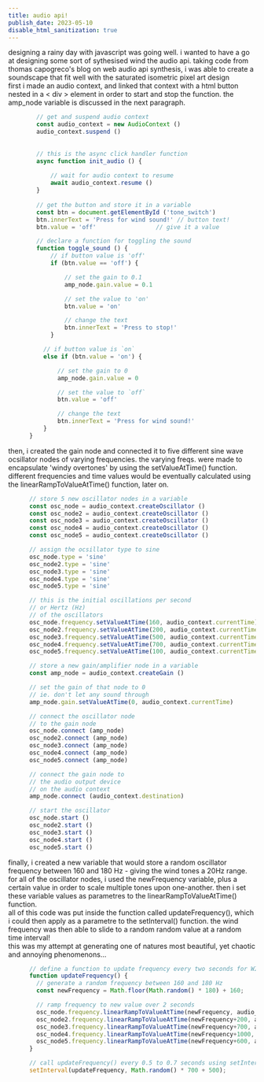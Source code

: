 ```yaml
---
title: audio api!
publish_date: 2023-05-10
disable_html_sanitization: true
--- 
```

<font>
    designing a rainy day with javascript was going well. i wanted to have a go at designing some sort of sythesised wind the audio api. 
    taking code from thomas capogreco's blog on web audio api synthesis, i was able to create a soundscape that fit well with the saturated isometric pixel art design
</font>
<br>
<font>    
    first i made an audio context, and linked that context with a html button nested in a < div > 
    element in order to start and stop the function. the amp_node variable is discussed in the next paragraph.
</font>

```js
        // get and suspend audio context
        const audio_context = new AudioContext ()
        audio_context.suspend ()
  
    
        // this is the async click handler function 
        async function init_audio () {
    
            // wait for audio context to resume
            await audio_context.resume ()
        }
    
        // get the button and store it in a variable
        const btn = document.getElementById ('tone_switch')
        btn.innerText = 'Press for wind sound!' // button text!
        btn.value = 'off'                 // give it a value

        // declare a function for toggling the sound
        function toggle_sound () {
            // if button value is 'off'
            if (btn.value == 'off') {

                // set the gain to 0.1
                amp_node.gain.value = 0.1

                // set the value to 'on'
                btn.value = 'on'

                // change the text
                btn.innerText = 'Press to stop!'
            }

          // if button value is `on`
          else if (btn.value = 'on') {

              // set the gain to 0
              amp_node.gain.value = 0

              // set the value to `off`
              btn.value = 'off'

              // change the text
              btn.innerText = 'Press for wind sound!'
          }
      }
```


<font>    
    then, i created the gain node and connected it to five different sine wave ocsillator nodes of varying frequencies. the varying freqs. were made to encapsulate 'windy overtones' by using the setValueAtTime() function.
</font>    
    <br> 
<font>      
    different frequencies and time values would be eventually calculated using the linearRampToValueAtTime() function, later on.
</font>

```js
      // store 5 new oscillator nodes in a variable
      const osc_node = audio_context.createOscillator ()
      const osc_node2 = audio_context.createOscillator ()
      const osc_node3 = audio_context.createOscillator ()
      const osc_node4 = audio_context.createOscillator ()
      const osc_node5 = audio_context.createOscillator ()

      // assign the ocsillator type to sine
      osc_node.type = 'sine'
      osc_node2.type = 'sine'
      osc_node3.type = 'sine'
      osc_node4.type = 'sine'
      osc_node5.type = 'sine'

      // this is the initial oscillations per second
      // or Hertz (Hz)
      // of the oscillators
      osc_node.frequency.setValueAtTime(160, audio_context.currentTime)
      osc_node2.frequency.setValueAtTime(200, audio_context.currentTime)
      osc_node3.frequency.setValueAtTime(500, audio_context.currentTime)
      osc_node4.frequency.setValueAtTime(700, audio_context.currentTime)
      osc_node5.frequency.setValueAtTime(100, audio_context.currentTime)

      // store a new gain/amplifier node in a variable
      const amp_node = audio_context.createGain ()

      // set the gain of that node to 0
      // ie. don't let any sound through
      amp_node.gain.setValueAtTime(0, audio_context.currentTime)

      // connect the oscillator node
      // to the gain node
      osc_node.connect (amp_node)
      osc_node2.connect (amp_node)
      osc_node3.connect (amp_node)
      osc_node4.connect (amp_node)
      osc_node5.connect (amp_node)

      // connect the gain node to
      // the audio output device
      // on the audio context
      amp_node.connect (audio_context.destination)

      // start the oscillator
      osc_node.start ()    
      osc_node2.start ()    
      osc_node3.start ()    
      osc_node4.start ()    
      osc_node5.start ()    
```
<font>    
    finally, i created a new variable that would store a random oscillator frequency between 160 and 180 Hz - giving the wind tones a 20Hz range.
</font>
    <br>
<font> 
    for all of the oscillator nodes, i used the newFrequency variable, plus a certain value in order to scale multiple tones upon one-another. then i set these variable values as parametres to the linearRampToValueAtTime() function.
</font>
    <br>
<font>     
    all of this code was put inside the function called updateFrequency(), which i could then apply as a parametre to the 
    setInterval() function. the wind frequency was then able to slide to a random random value at a random time interval!
</font>
    <br>
</font>
    this was my attempt at generating one of natures most beautiful, yet chaotic and annoying phenomenons...
</font>

```js
      // define a function to update frequency every two seconds for WIND HOWL
      function updateFrequency() {
        // generate a random frequency between 160 and 180 Hz
        const newFrequency = Math.floor(Math.random() * 180) + 160;

        // ramp frequency to new value over 2 seconds
        osc_node.frequency.linearRampToValueAtTime(newFrequency, audio_context.currentTime + 2);
        osc_node2.frequency.linearRampToValueAtTime(newFrequency+200, audio_context.currentTime + 2);
        osc_node3.frequency.linearRampToValueAtTime(newFrequency+700, audio_context.currentTime + 2);
        osc_node4.frequency.linearRampToValueAtTime(newFrequency+1000, audio_context.currentTime + 2);
        osc_node5.frequency.linearRampToValueAtTime(newFrequency+600, audio_context.currentTime + 2);
      }

      // call updateFrequency() every 0.5 to 0.7 seconds using setInterval()
      setInterval(updateFrequency, Math.random() * 700 + 500);


```
<script>
  
</script>














